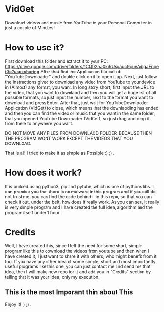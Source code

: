 # VidGet

Download videos and music from YouTube to your Personal Computer in just a couple of Minutes! 

# How to use it? 

First download this folder and extract it to your PC: https://drive.google.com/drive/folders/1CQD2hJ0kiRUspauc9cueAdlgJFnoet9e?usp=sharing 
After that find the Application file called: "YouTubeDownloader" and double click on it to open it up. 
Next, just follow the instructions gived to download any video from YouTube to your device in (Almost) any format, you want. 
In long story short, first input the URL to the video, that you want to downlaod and then you will get a huge list of all possible formats, so just input the number, next to the format you want to download and press Enter. After that, just wait for YouTubeDownloader Application (VidGet) to close, which means that the downlaoding has ended and then you can find the video or music that you want in the same folder, that you opened YouTube Downloader (VidGet), so just drag and drop it from there to anywhere you want.

DO NOT MOVE ANY FILES FROM DOWNLAOD FOLDER, BECAUSE THEN THE PROGRAM WONT WORK EXCEPT THE VIDEOS THAT YOU DOWNLOAD. 

That is all! I tried to make it as simple as Possible :) ;) . 

# How does it work? 

It is builded using python3, pip and pytube, which is one of pythons libs. 
I can promise you that there is no malware in this program and if you still do not trust me, you can find the code behind it in this repo, so that you can check it out, under the belt, how does it really work. 
As you can see, it really is very simple program and I have created the full idea, algorithm and the program itself under 1 hour. 

# Credits

Well, I have created this, since I felt the need for some short, simple program like this to download the videos from youtube and then when I have created it, I just want to share it with others, who might benefit from it too. 
If you have any other idea of some simple, short and most importantly useful programs like this one, you can just contact me and send me that idea, then I will make new repo for it and add you in "Credits" section by telling that it was your idea, only my execution. 

## This is the most Imporant thin about This

Enjoy it! :) ;) . 
